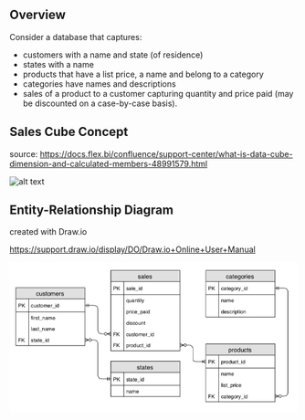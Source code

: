 ## Overview

Consider a database that captures:
- customers with a name and state (of residence)
- states with a name
- products that have a list price, a name and belong to a category
- categories have names and descriptions
- sales of a product to a customer capturing quantity and price paid (may be discounted on a case-by-case basis).

## Sales Cube Concept 
source: https://docs.flex.bi/confluence/support-center/what-is-data-cube-dimension-and-calculated-members-48991579.html

![alt text](https://docs.flex.bi/confluence/support-center/files/48991579/48991580/1/1474886962000/cube_example.png)

## Entity-Relationship Diagram
created with Draw.io

https://support.draw.io/display/DO/Draw.io+Online+User+Manual

![alt text](https://github.com/raulgiovannymartinez/Sales-Cube-Database/blob/master/ER_diagram.png)



